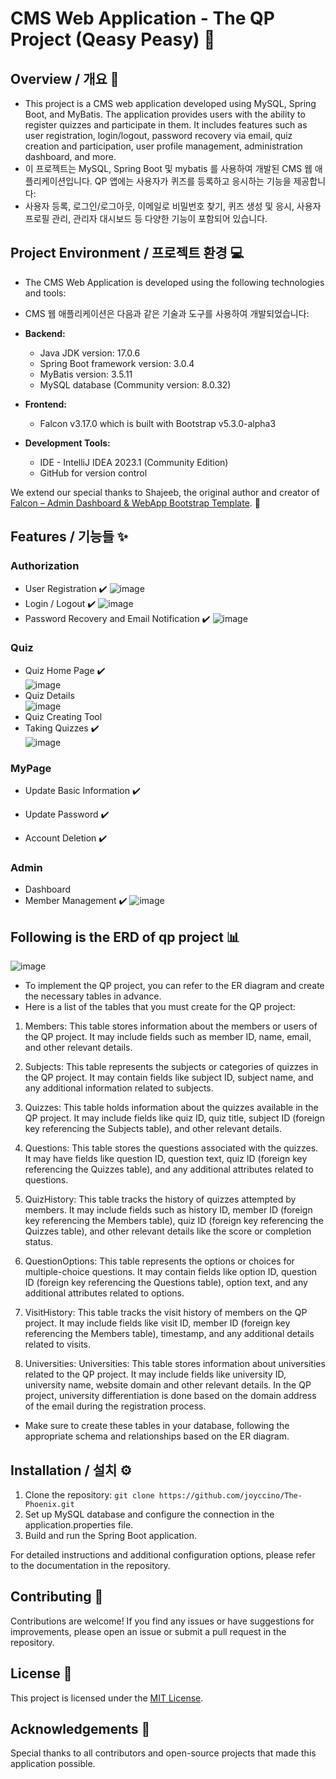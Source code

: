 # CMS Web Application - The QP Project (Qeasy Peasy) 🌱

## Overview / 개요 📖
- This project is a CMS web application developed using MySQL, Spring Boot, and MyBatis. The application provides users with the ability to register quizzes and participate in them. It includes features such as user registration, login/logout, password recovery via email, quiz creation and participation, user profile management, administration dashboard, and more.
- 이 프로젝트는 MySQL, Spring Boot 및 mybatis 를 사용하여 개발된 CMS 웹 애플리케이션입니다. QP 앱에는 사용자가 퀴즈를 등록하고 응시하는 기능을 제공합니다: 
- 사용자 등록, 로그인/로그아웃, 이메일로 비밀번호 찾기, 퀴즈 생성 및 응시, 사용자 프로필 관리, 관리자 대시보드 등 다양한 기능이 포함되어 있습니다. 

## Project Environment / 프로젝트 환경 💻

- The CMS Web Application is developed using the following technologies and tools:
- CMS 웹 애플리케이션은 다음과 같은 기술과 도구를 사용하여 개발되었습니다:

- **Backend:**
  - Java JDK version: 17.0.6
  - Spring Boot framework version: 3.0.4
  - MyBatis version: 3.5.11
  - MySQL database (Community version: 8.0.32)

- **Frontend:**
  - Falcon v3.17.0 which is built with Bootstrap v5.3.0-alpha3

- **Development Tools:**
  - IDE - IntelliJ IDEA 2023.1 (Community Edition)
  - GitHub for version control

We extend our special thanks to Shajeeb, the original author and creator of [Falcon – Admin Dashboard & WebApp Bootstrap Template](https://themes.getbootstrap.com/product/falcon-admin-dashboard-webapp-template/). 🙌 <br>

## Features / 기능들 ✨

### Authorization

- User Registration ✔️
![image](https://github.com/joyccino/The-Phoenix/assets/67300266/d8d48321-55e2-4f5a-b091-1bdedac5706a)
- Login / Logout ✔️
![image](https://github.com/joyccino/The-Phoenix/assets/67300266/978a40b7-2eb2-4ac6-8db4-85ecf931fbec)
- Password Recovery and Email Notification ✔️
![image](https://github.com/joyccino/The-Phoenix/assets/67300266/555c2e09-b30f-4bde-891f-efba3dcb7126)

### Quiz
- Quiz Home Page ✔️ <br>
![image](https://github.com/joyccino/The-Phoenix/assets/67300266/36f5a8d0-785c-43f4-8afe-4d60d6534403)
- Quiz Details <br>
![image](https://github.com/joyccino/The-Phoenix/assets/67300266/b9f3352b-fd2f-494e-9689-23e944793395)
- Quiz Creating Tool
- Taking Quizzes ✔️ <br>
![image](https://github.com/joyccino/The-Phoenix/assets/67300266/043d673f-1a75-4545-b68a-0eb9dddf56ed)

### MyPage

- Update Basic Information ✔️

- Update Password ✔️

- Account Deletion ✔️


### Admin

- Dashboard
- Member Management ✔️
![image](https://github.com/joyccino/The-Phoenix/assets/67300266/d444cb6c-f180-4d78-a064-17d686c79e75)

## Following is the ERD of qp project 📊
![image](https://github.com/joyccino/The-Phoenix/assets/67300266/c59bc246-2b23-4891-8fed-7444ca7f42fe)
- To implement the QP project, you can refer to the ER diagram and create the necessary tables in advance.
- Here is a list of the tables that you must create for the QP project:
1. Members: This table stores information about the members or users of the QP project. It may include fields such as member ID, name, email, and other relevant details.

2. Subjects: This table represents the subjects or categories of quizzes in the QP project. It may contain fields like subject ID, subject name, and any additional information related to subjects.

3. Quizzes: This table holds information about the quizzes available in the QP project. It may include fields like quiz ID, quiz title, subject ID (foreign key referencing the Subjects table), and other relevant details.

4. Questions: This table stores the questions associated with the quizzes. It may have fields like question ID, question text, quiz ID (foreign key referencing the Quizzes table), and any additional attributes related to questions.

5. QuizHistory: This table tracks the history of quizzes attempted by members. It may include fields such as history ID, member ID (foreign key referencing the Members table), quiz ID (foreign key referencing the Quizzes table), and other relevant details like the score or completion status.

6. QuestionOptions: This table represents the options or choices for multiple-choice questions. It may contain fields like option ID, question ID (foreign key referencing the Questions table), option text, and any additional attributes related to options.

7. VisitHistory: This table tracks the visit history of members on the QP project. It may include fields like visit ID, member ID (foreign key referencing the Members table), timestamp, and any additional details related to visits.

8. Universities: Universities: This table stores information about universities related to the QP project. It may include fields like university ID, university name, website domain and other relevant details. In the QP project, university differentiation is done based on the domain address of the email during the registration process.

- Make sure to create these tables in your database, following the appropriate schema and relationships based on the ER diagram.


## Installation / 설치 ⚙️
1. Clone the repository: `git clone https://github.com/joyccino/The-Phoenix.git`
2. Set up MySQL database and configure the connection in the application.properties file.
3. Build and run the Spring Boot application.

For detailed instructions and additional configuration options, please refer to the documentation in the repository.

## Contributing 👥
Contributions are welcome! If you find any issues or have suggestions for improvements, please open an issue or submit a pull request in the repository.

## License 📝
This project is licensed under the [MIT License](LICENSE).

## Acknowledgements 🙏
Special thanks to all contributors and open-source projects that made this application possible.

